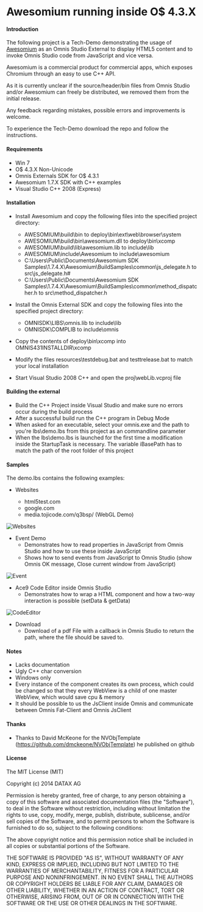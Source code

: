 Awesomium running inside O$ 4.3.X
=======================

#### Introduction

The following project is a Tech-Demo demonstrating the usage of [Awesomium](http://awesomium.com/) as an Omnis Studio External to display HTML5 content and to invoke Omnis Studio code from JavaScript and vice versa.

Awesomium is a commercial product for commercial apps, which exposes Chromium through an easy to use C++ API.

As it is currently unclear if the source/header/bin files from Omnis Studio and/or Awesomium can freely be distributed, we removed them from the initial release.

Any feedback regarding mistakes, possible errors and improvements is welcome.

To experience the Tech-Demo download the repo and follow the instructions.

#### Requirements

+ Win 7
+ O$ 4.3.X Non-Unicode
+ Omnis Externals SDK for O$ 4.3.1
+ Awesomium 1.7.X SDK with C++ examples
+ Visual Studio C++ 2008 (Express)

#### Installation

+ Install Awesomium and copy the following files into the specified project directory:
    * AWESOMIUM\build\bin to deploy\bin\ext\web\browser\system
    * AWESOMIUM\build\bin\awesomium.dll to deploy\bin\xcomp
    * AWESOMIUM\build\lib\awesomium.lib to include\lib
    * AWESOMIUM\include\Awesomium to include\awesomium
    * C:\Users\Public\Documents\Awesomium SDK Samples\1.7.4.X\Awesomium\BuildSamples\common\js_delegate.h to src\js_delegate.h#
    * C:\Users\Public\Documents\Awesomium SDK Samples\1.7.4.X\Awesomium\BuildSamples\common\method_dispatcher.h to src\method_dispatcher.h
    

+ Install the Omnis External SDK and copy the following files into the specified project directory:
    * OMNISDK\LIBS\omnis.lib to include\lib
    * OMNISDK\COMPLIB to include\omnis

+ Copy the contents of deploy\bin\xcomp into OMNIS431INSTALLDIR\xcomp
+ Modify the files resources\testdebug.bat and testtrelease.bat to match your local installation
+ Start Visual Studio 2008 C++ and open the proj\webLib.vcproj file

#### Building the external

+ Build the C++ Project inside Visual Studio and make sure no errors occur during the build process
+ After a successful build run the C++ program in Debug Mode
+ When asked for an executable, select your omnis.exe and the path to you're lbs\demo.lbs from this project as an commandline parameter
+ When the lbs\demo.lbs is launched for the first time a modification inside the StartupTask is necessary. The variable iBasePath has to match the path of the root folder of this project

#### Samples

The demo.lbs contains the following examples:

+ Websites

    + html5test.com
    + google.com
    + media.tojicode.com/q3bsp/ (WebGL Demo)

![Websites](resources/screenshot-1.png?raw=true "Websites")

+ Event Demo
    * Demonstrates how to read properties in JavaScript from Omnis Studio and how to use these inside JavaScript
    * Shows how to send events from JavaScript to Omnis Studio (show Omnis OK message, Close current window from JavaScript)

![Event](resources/screenshot-2.png?raw=true "Event")

+ Ace9 Code Editor inside Omnis Studio
    * Demonstrates how to wrap a HTML component and how a two-way interaction is possible (setData & getData)

![CodeEditor](resources/screenshot-3.png?raw=true "CodeEditor")

+ Download 
	* Download of a pdf File with a callback in Omnis Studio to return the path, where the file should be saved to.

#### Notes

+ Lacks documentation
+ Ugly C++ char conversion
+ Windows only
+ Every instance of the component creates its own process, which could be changed so that they every WebView is a child of one master WebView, which would save cpu & memory
+ It should be possible to us the JsClient inside Omnis and communicate between Omnis Fat-Client and Omnis JsClient

#### Thanks

+ Thanks to David McKeone for the NVObjTemplate (https://github.com/dmckeone/NVObjTemplate) he published on github

#### License

The MIT License (MIT)

Copyright (c) 2014 DATAX AG

Permission is hereby granted, free of charge, to any person obtaining a copy
of this software and associated documentation files (the "Software"), to deal
in the Software without restriction, including without limitation the rights
to use, copy, modify, merge, publish, distribute, sublicense, and/or sell
copies of the Software, and to permit persons to whom the Software is
furnished to do so, subject to the following conditions:

The above copyright notice and this permission notice shall be included in all
copies or substantial portions of the Software.

THE SOFTWARE IS PROVIDED "AS IS", WITHOUT WARRANTY OF ANY KIND, EXPRESS OR
IMPLIED, INCLUDING BUT NOT LIMITED TO THE WARRANTIES OF MERCHANTABILITY,
FITNESS FOR A PARTICULAR PURPOSE AND NONINFRINGEMENT. IN NO EVENT SHALL THE
AUTHORS OR COPYRIGHT HOLDERS BE LIABLE FOR ANY CLAIM, DAMAGES OR OTHER
LIABILITY, WHETHER IN AN ACTION OF CONTRACT, TORT OR OTHERWISE, ARISING FROM,
OUT OF OR IN CONNECTION WITH THE SOFTWARE OR THE USE OR OTHER DEALINGS IN THE
SOFTWARE.
